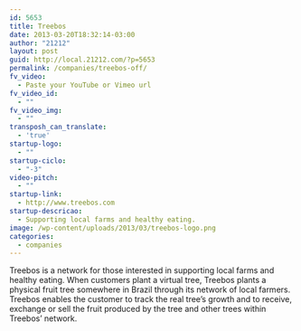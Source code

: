 ```yaml
---
id: 5653
title: Treebos
date: 2013-03-20T18:32:14-03:00
author: "21212"
layout: post
guid: http://local.21212.com/?p=5653
permalink: /companies/treebos-off/
fv_video:
  - Paste your YouTube or Vimeo url
fv_video_id:
  - ""
fv_video_img:
  - ""
transposh_can_translate:
  - 'true'
startup-logo:
  - ""
startup-ciclo:
  - "-3"
video-pitch:
  - ""
startup-link:
  - http://www.treebos.com
startup-descricao:
  - Supporting local farms and healthy eating.
image: /wp-content/uploads/2013/03/treebos-logo.png
categories:
  - companies
---
```

Treebos is a network for those interested in supporting local farms and healthy eating. When customers plant a virtual tree, Treebos plants a physical fruit tree somewhere in Brazil through its network of local farmers. Treebos enables the customer to track the real tree’s growth and to receive, exchange or sell the fruit produced by the tree and other trees within Treebos’ network.